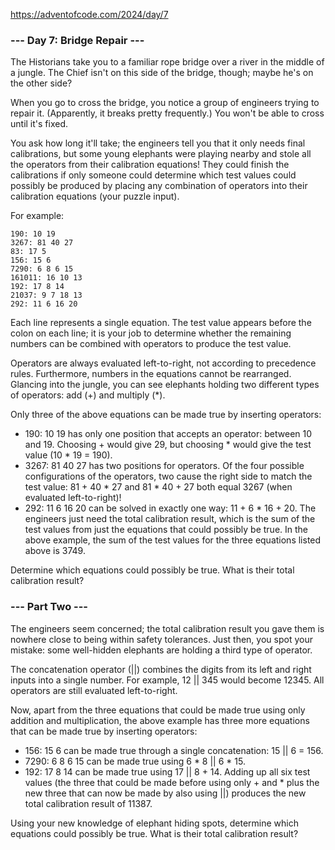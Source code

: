 https://adventofcode.com/2024/day/7

### --- Day 7: Bridge Repair ---

The Historians take you to a familiar rope bridge over a river in the middle of a jungle. The Chief isn't on this side
of the bridge, though; maybe he's on the other side?

When you go to cross the bridge, you notice a group of engineers trying to repair it. (Apparently, it breaks pretty
frequently.) You won't be able to cross until it's fixed.

You ask how long it'll take; the engineers tell you that it only needs final calibrations, but some young elephants were
playing nearby and stole all the operators from their calibration equations! They could finish the calibrations if only
someone could determine which test values could possibly be produced by placing any combination of operators into their
calibration equations (your puzzle input).

For example:

```
190: 10 19
3267: 81 40 27
83: 17 5
156: 15 6
7290: 6 8 6 15
161011: 16 10 13
192: 17 8 14
21037: 9 7 18 13
292: 11 6 16 20
```

Each line represents a single equation. The test value appears before the colon on each line; it is your job to
determine whether the remaining numbers can be combined with operators to produce the test value.

Operators are always evaluated left-to-right, not according to precedence rules. Furthermore, numbers in the equations
cannot be rearranged. Glancing into the jungle, you can see elephants holding two different types of operators: add (+)
and multiply (*).

Only three of the above equations can be made true by inserting operators:

* 190: 10 19 has only one position that accepts an operator: between 10 and 19. Choosing + would give 29, but choosing *
  would give the test value (10 * 19 = 190).
* 3267: 81 40 27 has two positions for operators. Of the four possible configurations of the operators, two cause the
  right side to match the test value: 81 + 40 * 27 and 81 * 40 + 27 both equal 3267 (when evaluated left-to-right)!
* 292: 11 6 16 20 can be solved in exactly one way: 11 + 6 * 16 + 20.
  The engineers just need the total calibration result, which is the sum of the test values from just the equations that
  could possibly be true. In the above example, the sum of the test values for the three equations listed above is 3749.

Determine which equations could possibly be true. What is their total calibration result?

### --- Part Two ---

The engineers seem concerned; the total calibration result you gave them is nowhere close to being within safety
tolerances. Just then, you spot your mistake: some well-hidden elephants are holding a third type of operator.

The concatenation operator (||) combines the digits from its left and right inputs into a single number. For example,
12 || 345 would become 12345. All operators are still evaluated left-to-right.

Now, apart from the three equations that could be made true using only addition and multiplication, the above example
has three more equations that can be made true by inserting operators:

* 156: 15 6 can be made true through a single concatenation: 15 || 6 = 156.
* 7290: 6 8 6 15 can be made true using 6 * 8 || 6 * 15.
* 192: 17 8 14 can be made true using 17 || 8 + 14.
  Adding up all six test values (the three that could be made before using only + and * plus the new three that can now
  be made by also using ||) produces the new total calibration result of 11387.

Using your new knowledge of elephant hiding spots, determine which equations could possibly be true. What is their total
calibration result?